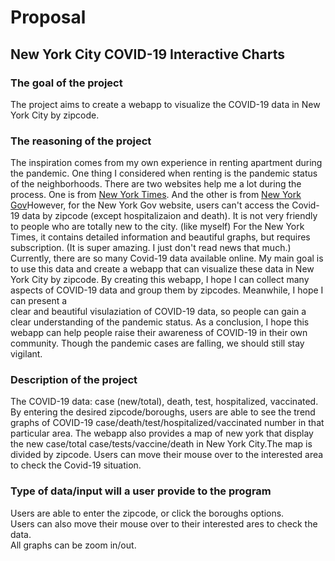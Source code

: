 # Proposal 
## New York City COVID-19 Interactive Charts

### The goal of the project 
The project aims to create a webapp to visualize the COVID-19 data in New York City by zipcode. 

### The reasoning of the project
The inspiration comes from my own experience in renting apartment during the pandemic. One thing I considered when renting is the pandemic status of the         neighborhoods. There are two websites help me a lot during the process. One is from [New York Times](https://www.nytimes.com/interactive/2020/us/coronavirus-us-cases.html). And the other is from [New York Gov](https://www1.nyc.gov/site/doh/covid/covid-19-data.page#7day)However, for the New York Gov website, users can't access the Covid-19 data by zipcode (except hospitalizaion and death). It is not very friendly to people who are totally new to the city. (like myself)  For the New York Times, it contains detailed information and beautiful graphs, but requires subscription. (It is super amazing. I just don't read news that much.) Currently, there are so many Covid-19 data available online. My main goal is to use this data and create a webapp that can visualize these data in New York City by zipcode. By creating this webapp, I hope I can collect many aspects of COVID-19 data and group them by zipcodes. Meanwhile, I hope I can present a <br> clear and beautiful visulaziation of COVID-19 data, so people can gain a clear understanding of the pandemic status. As a conclusion, I hope this webapp can help people raise their awareness of COVID-19 in their own community. Though the pandemic cases are falling, we should still stay vigilant. 

### Description of the project
The COVID-19 data: case (new/total), death, test, hospitalized, vaccinated.
<br> By entering the desired zipcode/boroughs, users are able to see the trend graphs of COVID-19 case/death/test/hospitalized/vaccinated number in that particular area. The webapp also provides a map of new york that display the new case/total case/tests/vaccine/death in New York City.The map is divided by zipcode. Users can move their mouse over to the interested area to check the Covid-19 situation.

### Type of data/input will a user provide to the program
Users are able to enter the zipcode, or click the boroughs options. 
<br> Users can also move their mouse over to their interested ares to check the data.
<br> All graphs can be zoom in/out. 

